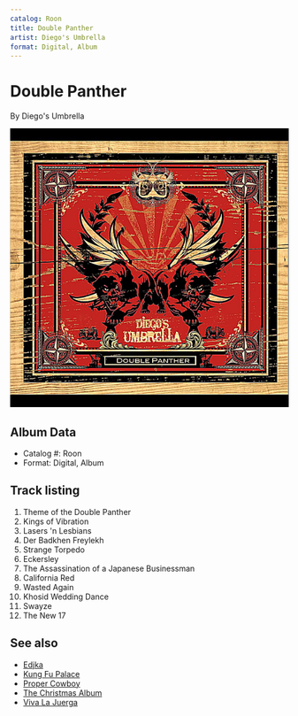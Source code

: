 ```yaml
---
catalog: Roon
title: Double Panther
artist: Diego's Umbrella
format: Digital, Album
---
```


# Double Panther

By Diego's Umbrella

![](../../assets/albumcovers/Diegos_Umbrella-Double_Panther.png)

## Album Data

- Catalog #: Roon
- Format: Digital, Album


## Track listing


1. Theme of the Double Panther
2. Kings of Vibration
3. Lasers 'n Lesbians
4. Der Badkhen Freylekh
5. Strange Torpedo
6. Eckersley
7. The Assassination of a Japanese Businessman
8. California Red
9. Wasted Again
10. Khosid Wedding Dance
11. Swayze
12. The New 17


## See also

- [Edjka](Edjka.md)
- [Kung Fu Palace](Kung_Fu_Palace.md)
- [Proper Cowboy](Proper_Cowboy.md)
- [The Christmas Album](The_Christmas_Album.md)
- [Viva La Juerga](Viva_La_Juerga.md)
